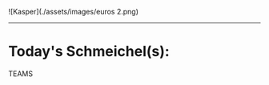 ![Kasper](./assets/images/euros 2.png)

-------------------------------

# Today's Schmeichel(s):


TEAMS
